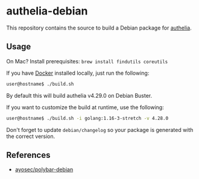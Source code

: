 # authelia-debian

This repository contains the source to build a Debian package for [authelia](https://github.com/authelia/authelia).

## Usage

On Mac? Install prerequisites: `brew install findutils coreutils`

If you have [Docker](https://www.docker.com/) installed locally, just run the following:

```bash
user@hostname$ ./build.sh
```
By default this will build authelia v4.29.0 on Debian Buster.

If you want to customize the build at runtime, use the following:

```bash
user@hostname$ ./build.sh -i golang:1.16-3-stretch -v 4.28.0
```
Don't forget to update `debian/changelog` so your package is generated with the correct version.

## References

* [ayosec/polybar-debian](https://github.com/ayosec/polybar-debian)
